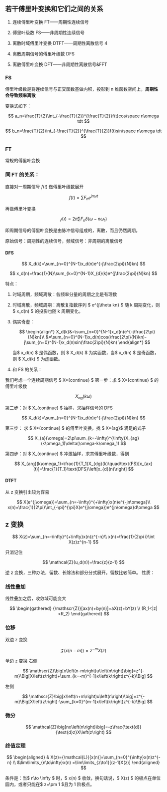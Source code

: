 ## 若干傅里叶变换和它们之间的关系

1. 连续傅里叶变换 FT——周期性连续信号

2. 傅里叶级数 FS——非周期性连续信号

3. 离散时域傅里叶变换 DTFT——周期性离散信号 4

4. 离散周期信号的傅里叶级数 DFS

5. 离散傅里叶变换 DFT——非周期性离散信号&FFT

### FS

傅里叶级数是将连续信号与正交函数基做内积，投影到 n 维函数空间上，**周期性会导致频率离散**

变换式如下：

$$
a_n=\frac{T}{2}\int_{-\frac{T}{2}}^{\frac{T}{2}}f(t)cos\space n\omega tdt
$$

$$
b_n=\frac{T}{2}\int_{-\frac{T}{2}}^{\frac{T}{2}}f(t)sin\space n\omega tdt
$$

### FT

常规的傅里叶变换

### 同 FT 的关系：

直接对一周期信号 $f(t)$ 做傅里叶级数展开

$$
f(t)=\sum F_ne^{jn\omega t}
$$

再做傅里叶变换

$$
\mathcal{f(t)}=2\pi\sum F_n\delta(\omega-n\omega_1)
$$

即周期信号的傅里叶变换是由脉冲信号组成的，离散，而且仍然周期。

原始信号：周期性的连续信号，频域信号：非周期的离散信号

#### DFS

$$
X_d(k)=\sum_{n=0}^{N-1}x_d(n)e^{-j\frac{2\pi}{N}kn}
$$

$$
x_d(n)=\frac{1}{N}\sum_{k=0}^{N-1}X_{d}(k)e^{j\frac{2\pi}{N}kn}
$$

特点：

1. 时域周期，频域离散：各频率分量的周期之比是有理数

2. 时域离散，频域周期：离散复指数序列 $ e^{j\theta kn} $ 随 k 周期变化，则 $ x_d(n) $ 的投影也随 k 周期变化。

3. 偶实奇虚：

   $$
   \begin{align*}
   X_d(k)&=\sum_{n=0}^{N-1}x_d(n)e^{-j\frac{2\pi}{N}kn}\\
      &=\sum_{n=0}^{N-1}x_d(n)cos(\frac{2\pi}{N}kn)-j\sum_{n=0}^{N-1}x_d(n)sin(\frac{2\pi}{N}kn)
   \end{align*}
   $$

   当$ x_d(n) $ 是偶函数，则 $ X_d(k) $ 为实函数，当$ x_d(n) $ 是奇函数，则 $ X_d(k) $ 为虚函数。

4. 和 FS 的关系：

我们考虑一个连续周期信号 $ X*{continue} $
第一步：求 $ X*{continue} $ 的傅里叶级数

$$
X_{ag}(k\omega)
$$

第二步：对 $ X\_{continue} $ 抽样，求抽样信号的 DFS

$$
X_d(k)=\sum_{n=0}^{N-1}x_d(n)e^{-j\frac{2\pi}{N}kn}
$$

第三步：
求 $ X*{continue} $ 的傅里叶变换，找 $ X*{ag}$ 满足的式子

$$
X_{a}(\omega)=2\pi\sum_{k=-\infty}^{\infty}X_{ag}(k\omega_1)\delta(\omega-k\omega_1)
$$

第四步：对 $ X\_{continue} $ 冲激抽样，求其傅里叶级数，得到

$$
X_{arg}(k\omega_1)=\frac{1}{T_1}X_{dg}(k)\quad\text{FS}[x_{ax}(t)]=\frac{1}{T_1}\text{DFS}\left[x_{d}(n)\right]
$$

#### DTFT

从 z 变换引出较为容易

$$
X(e^{j\omega})=\sum_{n=-\infty}^{+\infty}x(n)e^{-jn\omega}\\
x(n)=\frac{1}{2\pi}\int_{-\pi}^{\pi}X(e^{j\omega})e^{jn\omega}d\omega
$$

## z 变换

$$
   X(z)=\sum_{n=-\infty}^{+\infty}x(n)z^{-n}\\
   x(n)=\frac{1}{2\pi i}\int X(z)z^{n-1}
$$

只消记住

$$
   \mathcal{Z}(u_d(n))=\frac{z}{z-1}
$$

逆 z 变换，三种办法，留数、长除法和部分分式展开。留数比较简单。
性质：

### 线性叠加

线性叠加之后，收敛域可能变大

$$
\begin{gathered}
{\mathscr{Z}}[ax(n)+by(n)]=aX(z)+bY(z) \\
(R_1<|z|<R_2)
\end{gathered}
$$

### 位移

双边 z 变换

$$
   \mathscr{Z}(x(n-m))=z^{-m}X(z)
$$

单边 z 变换
右侧

$$
   \mathscr{Z}\big[x\left(n-m\right)u\left(n\right)\big]=z^{-m}\Big[X\left(z\right)+\sum_{k=-m}^{-1}x\left(k\right)z^{-k}\Big]
$$

左侧

$$
   \mathscr{Z}\big[x\left(n+m\right)u\left(n\right)\big]=z^{-m}\Big[X\left(z\right)-\sum_{k=0}^{m-1}x\left(k\right)z^{-k}\Big]
$$

### 微分

$$
   \mathcal{Z}\big[nx\left(n\right)\big]=-z\frac{\text{d}}{\text{d}z}X\left(z\right)
$$

### 终值定理

$$
\begin{aligned}
& X(z)={\mathcal{L}}[x(n)]=\sum_{n=0}^{\infty}x(n)z^{-n}  \\
&\lim\limits_{n\to\infty}x(n) =\lim\limits_{z\to1}[(z-1)X(z)]
\end{aligned}
$$

条件是：当$ n\to \infty $ 时，$ x(n) $ 收敛，换句话说，$ X(z) $ 的极点在单位圆内，或者只能在$ z=\pm 1 $且为 1 阶极点。

